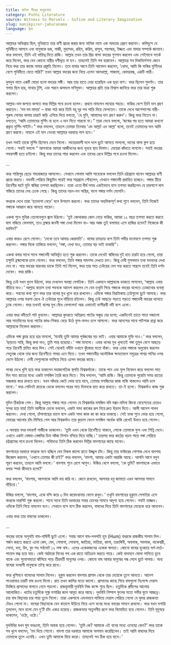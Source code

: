 ```yaml
---
title: মানিক পীরের জহুরানামা
category: Puthi Literature
source: Witness to Marvels - Sufism and Literary Imagination
slug: manikpirer-jahuranama
language: bn
---
```


আল্লাহর অভিপ্রায় ছিল, দুনিয়াতে তার বাণী প্রচার করার জন্য মানিক নামে এক অবতার প্রেরণ করবেন। কলিযুগে যে পৃথিবীতে আসবে এবং মানুষকে হজ, গাজী, মুহাম্মদ, রহিম, করিম, রাসুল, পয়গম্বর, ইজ্জত এবং মাদার সম্পর্কে জানাবে। বদর বললেন, তিনি এই দায়িত্ব নিতে রাজি। আল্লাহ তখন তার প্রিয় বান্দা বদরের গুণগান করলেন এবং সেইসাথে সতর্ক করে দিলেন, বদর যেন কোনো নারীর বশীভূত না হন। তাহলেই তিনি পথ হারাবেন। আল্লাহর সব দিকনির্দেশনা জেনে নিয়ে বদর তার কাজে নামার প্রস্তুতি নিলেন। তবে যাবার আগে তিনি আবেদন করলেন, ‘খোদা, আমি কি ফকির মুর্শিদের বেশে পৃথিবীতে যেতে পারি?’ তখন আল্লাহ বদরের জন্য নিয়ে এলেন আলখাল্লা, পাজামা, কোমরবন্ধ, একটি লাঠি।

দুলদুল নামে একটি ঘোড়া হলো বদরের সঙ্গী। আর তার হাতে দেয়া হয়েছিল এক ছড়া বাশ। বদর ছিলেন সুদর্শন। তার গলায় ছিল হার, মাথায় টুপি, এবং পরনে ঝলমলে মণিমুক্তা। আল্লাহর প্রতি তার বিশ্বাস জানিয়ে বদর তার যাত্রা শুরু করলেন।

আল্লাহ-নাম জপতে জপতে বদর দিল্লির পথে রওনা হলেন। প্রথমে নামলেন লাহোর শহরে। ফকির বেশে তিনি দান গ্রহণ করতেন। 'দম দম মাদার’ – বাক্য পাঠ করে তিনি বহু দূর পথ পাড়ি দিয়ে ফেলতেন। তাকে দেখে আশেপাশের নারী-পুরুষ সোনার থালায় চারটে কড়ি এগিয়ে দিয়ে বলতো, 'হে মুনি, আমাদের দান গ্রহণ করুন’। কিন্তু বদর নিতেন না। বলতেন, ‘আমি তোমাদের মুর্শিদ না হলে এ দান নিতে পারবো না।” তারা ভেবে বললো, ‘জন্মের পর হতে আমরা কখনো প্রকৃত মুর্শিদ পাইনি।” বদর বললেন, তাহলে তোমরা তিনবার ‘এদ আল্লা! এদ আল্লা’ বলো, তবেই তোমাদের দান আমি গ্রহণ করবো। নাহলে এই দান নেওয়া আল্লাহর দরবারে পাপ হবে।’

তখন সবাই তাকে মুর্শিদ হিসেবে মেনে নিলো। লাহোরবাসী দলে দলে ছুটে আসতে লাগলো, দানের থালা স্তুপ হয়ে গেলো। সবাই বললো “ আপনাকে আমরা আজীবনের জন্য হৃদয়ে স্থান দিলাম। মেয়েরা কাঁদতে লাগলো। সবাই বদরের সফরসঙ্গী হতে চাইলো। কিন্তু বদর তাদের শান্ত করলেন এবং তাদের রেখে দিল্লির পথে রওনা দিলেন।

…

বদর শান্তিপুর ছেড়ে শাহবাজারে আসলেন। সেখানে গোলাম আলি সাহেবকে বললেন তিনি চট্টগ্রামে যাবেন আল্লাহর বাণী প্রচার করতে। নদনদী পেরিয়ে কিছুদিন পরেই বদর সপ্তগ্রামে পৌছলেন, যেখানে গঙ্গাদেবী প্রবাহিত হচ্ছেন। গঙ্গার তীরে ত্রিবেণীর ঘাটে মুনি ঋষিরা তপস্যা করছিলেন। তারা এতো দীর্ঘ সময় একইভাবে বসে তপস্যা করছিলেন যে চারপাশে ঘাস গজিয়ে তাদের দেহ ঢেকে গেছে। কিন্তু তাদের নয়ন-মন অস্থির, ফলে গঙ্গার দর্শন মেলেনি।

বদরকে দেখে তারা ‘হতভাগা নেড়ে’ বলে উপহাস করলো। বদর তাদের অহমিকাপূর্ণ কথা শুনে বললেন, তিনি নিজেই গঙ্গাকে আহ্বান করে আনতে পারেন।

একথা শুনে মুনিরা তেলেবেগুনে জ্বলে উঠলো। ‘তুই কোথাকার কোন নেড়ে ফকির, আমরা ১২ বছর তপস্যা করতে করতে ঘাস গজিয়ে ফেললাম, তাও ব্রহ্মার জননী গঙ্গা দেখা দিলেন না– আর আজ তুই বলামাত্র এসে হাজির হবেন? নিজেকে কী ভাবিস?’

এবার বদরও রেগে গেলেন। ‘দেখো তবে আমার কেরামতি’। বাঘের চামড়ায় বসে তিনি গভীর মনোযগে তপস্যা শুরু করলেন। গঙ্গার দিকে তাকিয়ে বললেন, ‘গঙ্গা, দেখা দাও, তোমার বড় ভাই ডাকছি”।

একথা বলার সাথে সাথে গঙ্গাদেবী আবির্ভূত হতে শুরু করলেন। তাকে দেখেই ঋষিদের দুই হাত চারটা হয়ে গেলো, তারা তক্ষুনি ব্রহ্মলোকে চলে গেলেন। বদর বললেন, তিনি গঙ্গার পাদপদ্ম দেখতে চান। কিন্তু দেবী মুসলমান তথা যবনদের দেখা দেন না। পরে বদরের বারংবার ডাকে তিনি শর্ত দিলেন, বদর তার সাত ঢেউয়ের বেগ সহ্য করতে পারলে তবেই তিনি দর্শন দেবেন। বদর রাজি।

কিন্তু ঢেউ যখন ফুলে উঠলো, বদর দেখলেন অবস্থা বেগতিক। তিনি একমনে আল্লাহকে ডাকতে লাগলেন, ‘আল্লাহ এবার বাঁচিয়ে দাও।’ আল্লাহ বাতাস তথা পবনকে আদেশ করলেন সে যেন তখুনি গিয়ে গঙ্গাকে বদরের থলেতে ঢোকানোর ব্যবস্থা করে। পবনের কথা শুনে বদর তার থলের মুখ খুলে ধরে রাখলেন। এদিকে গঙ্গার বিরাটাকায় ঢেউগুলো ছুটে আসছে। বদর আল্লাহর ওপর ভরসা রেখে ঐ ঢেউয়ের মুখে দাঁড়িয়ে রইলেন। কিন্তু ঢেউ আছড়ে পড়তে পড়তে গঙ্গাদেবী বদরের থলেতে ঢুকে গেলেন। বদর তখনই থলের মুখ বেঁধে ফেললেন! আর এভাবেই ভাগীরথী নদী বশে এলো।

এবার বদর নদীতটে পাট বুনলেন। আল্লাহর কুদরতে অতিদ্রুত পাটের অঙ্কুর বের হলো; একদিনেই তাতে পাতা গজালো আর সাতদিনের মধ্যে পাটের কাণ্ড-শিকড় বেড়ে উঠে ফুল-ফলও চলে আসলো। বদর আনন্দের সাথে পাটশাক রান্না করে আল্লাহকে নিবেদন করলেন।

এদিকে গঙ্গা ক্লান্ত হয়ে হার মানলো, ‘মানছি তুমি আমার পূর্বজন্মের বড় ভাই। এবার আমাকে মুক্তি দাও।’ বদর বললেন, ‘ছাড়তে পারি, কিন্তু কথা দাও, তুমি শান্ত হয়েছো।’ গঙ্গা মানলো। এবার থলের মুখ খুলতেই গঙ্গা তুমুল বেগে আছড়ে পড়ে ত্রিবেণী প্লাবিত করে দিল। সেই থেকেই নদীটা ওখানে কুঁজোর মতো বাঁকা। বদর এবার গঙ্গাকে অনুরোধ করলেন সেতুবন্ধ থেকে তার জন্য ত্রিবেণীতে পাথর এনে দিতে। তখন গঙ্গাদেবীর অলৌকিক ক্ষমতাবলে সমুদ্রের পাথর পানির ওপর ভেসে উঠলো। দেবী সেগুলোকে ভাসিয়ে নিয়ে এলেন বদরের কাছে।

পাথর দেখে খুশি হয়ে বদর ডাকলেন মহাজাগতিক স্থপতি বিশ্বকর্মাকে। তাকে পান এবং ফুল নিবেদন করে বললেন সাত দিন সাত রাতের মধ্যে একটা মসজিদ তৈরি করে দিতে। বিশ্ব বললেন, ‘আমি রাজি। কিন্তু তোমাকে পুরোটা সময় রাতের অন্ধকার করে রাখতে হবে। যখন আঁধার কেটে ভোর হয়ে যাবে, তোমার মসজিদের কাজ বাকি থাকলেও আমি চলে যাবো।’ বদর সেদিনই রাতকে ডেকে বললেন পরের সাত দিবসকে রাত করে রাখতে। তা-ই হলো। বিশ্বকর্মাও কাজ শুরু করলেন।

দুদিন ঠিকঠাক গেল। কিন্তু আল্লাহ শঙ্কায় পড়ে গেলেন যে বিশ্বকর্মার মসজিদ যদি মক্কা-মদিনা কিংবা বেহেশতের চেয়েও সুন্দর হয়ে যায়! তিনি আলীকে ডেকে বললেন, একটা সাদা কাকের রূপ নিয়ে দ্রুত উড়াল দিতে। আলী আদেশ পালন করলেন। দেখা গেলো, চাঁপাগাছের ডালে বসে একটা সাদা কাক কা কা করে ডাকছে। সেই ডাক শুনে ভোর হয়ে গেলো, ভোরের আলোয় চাঁদ মিলিয়ে গেল আর বিশ্বকর্মাও তার কুড়াল ফেলে মসজিদ অর্ধেক বাকি রেখেই উধাও হয়ে গেলেন।

এ অবস্থায় বদর দফরগাঁ গাজীকে ডাকলেন। ‘তুমি এখন থেকে ত্রিবেণীতে থাকবে, লোকে তোমাকে ফুল এবং শিন্নি দেবে। এখানে একটা বেঙ্গমা-বেঙ্গমির ডিম আঁকা নিশান বসিয়ে দিয়ে যাচ্ছি।’ তারপর বদর কাঠের খড়ম পায়ে গঙ্গা পেরিয়ে চট্টগ্রামের পথে রওনা দিলেন। পথিমধ্যে তিনি ঠিক করলেন দিল্লির বাদশাহের কাছে যাবেন।

বাদশাহের দরবারে বদরকে মনে হচ্ছিল যেন নিকষ কালো রাতে উজ্জ্বল চাঁদ। কিন্তু তার ফকিরের পোশাক দেখে বাদশাহ জিজ্ঞেস করলেন, ‘এখানে তোমার কী চাই?’ বদর বললেন, ‘বাদশা, আমার একটা আরজি আছে। আপনি আগে বলুন পূরণ করবেন, তাহলে আমি বলবো।’ বাদশাহ শুনে রেগে আগুন। উজির খেপে বললো, ‘কে তুমি? বাদশাহকে এভাবে বলার স্পর্ধা কীভাবে হলো?’

বদর বললেন, ‘বাদশাহ, আপনাকে আমি ভয় করি না। জেনে রাখবেন, আপনার হবু জামাতা এখন আপনার সামনে দাঁড়িয়ে।’

উজির বললো, ‘বাদশাহ, একে বন্দি করে ৩ দিন কয়েদখানায় ফেলে রাখুন।’ তখুনি বাদশাহের হুকুমে সেপাইরা এসে বদরকে মারপিট শুরু করলো। সাথে সাথে তিনি দরবারের সবার চোখের সামনে অদৃশ্য হয়ে গেলেন। সবাই তাজ্জব। ওদিকে তিনি গিয়ে নামলেন বনে। সেখানে বসে বসে ঠিক করলেন, বাঘদের দিয়ে তিনি বাদশাহের মেয়েকে ধরে আনবেন।

এবার বদর তার বাঘদের ডাকলেন।

…

বদরের ডাকে অগুনতি বাঘ-বাঘিনী ছুটে এলো। সবার আগে বাঘ-দলপতি হুম (Hum) বদরকে রাজকীয় সালাম দিল। গর্জন করতে করতে এলো কেদ, মেদ, গোবাগা, সোবাগা, জাতিয়া, মাতিয়া, কালা, তরংঙ্গিনী, অবলাক, সমলাক, নাকেশ্বরী, সোনা, ধনা, উদ, বুদ সহ সর্বমোট ১২ লক্ষ বাঘ। এদের একেকজনের একেক ক্ষমতা। কোনো বাঘের হুংকারে স্বর্গ-মর্ত্য-পাতাল স্তব্ধ হয়ে যায়। কেউ আঠারো দিনের পথ এক রাতে অতিক্রম করতে পারে। কেউ বাদাবনে ঘোলা পানিতে ডুবে থাকে এবং সুযোগমতো ঝাঁপিয়ে পড়ে তীরবর্তী মানুষের ওপর। কোনো বাঘ আবার মানুষের গন্ধ পেলে ছুটে পালায়। অন্য বাঘেরা বনবাসী মানুষকে তটস্থ করে রাখে।

বদর খুশিমনে বাঘেদের সালাম নিলেন। হুকুম করলেন বাদশার প্রাসাদ থেকে তার মেয়েকে তুলে আনতে। আদেশ পাওয়ামাত্র চারটি বাঘ রওনা দিলো। রাত তখন কালির মতো কালো। প্রাসাদের কাছে গিয়ে বাঘগুলো নিঃশব্দে দেয়াল ডিঙ্গিয়ে প্রাসাদের বাগানে নেমে পড়লো। রাজকুমারী দুদবিবি নিজ কক্ষে শুয়ে ছিল। চতুর্দিকে প্রদীপের আলোয় আলোকিত। খাটের চতুর্দিকে সূক্ষ্ণ মশারির জাল আবৃত করে আছে। দুদবিবি নিষ্পাপ ফুলের মতো গভীর ঘুমে আচ্ছন্ন। চার বাঘ বিছানার চার পায়া তুলে নিলো। তারা একসাথে এমনভাবে লাফিয়ে দেয়াল পেরিয়ে গেলো যে ঘুমন্ত রাজকন্যা টেরও পেলো না। বাঘেরা বিছানাকে যেন বাতাসে উড়িয়ে নিয়ে এসে বনের মধ্যে বদরের সামনে রাখলো। বদর যখন মশারি তুললেন, মনে হলো যেন দু’টি চাঁদ একত্র হয়েছে। রাজকন্যার অতুলনীয় রূপে বদর বিমোহিত হয়ে গেলেন। তিনি মৃদুস্বরে ডাকলেন, ‘ওঠো, ওঠো।’

দুদবিবির যখন ঘুম ভাঙলো, তিনি অবাক হয়ে গেলেন। ‘তুমি কে? আমাকে এই বনের মধ্যে এনেছো কেন?’ বদর তাকে সব খুলে বললেন, ‘মন দিয়ে শোনো। বাদশা তার দরবারে আমাকে অপমান করেছিলেন। তাই আমি বাঘদের দিয়ে তোমাকে তুলে এনেছি। এখন তুমি আমাকে বিয়ে করো। তাহলেই সব ঠিক হয়ে যাবে।’
